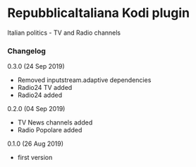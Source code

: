 # RepubblicaItaliana Kodi plugin
Italian politics - TV and Radio channels


### Changelog
0.3.0 (24 Sep 2019)
- Removed inputstream.adaptive dependencies
- Radio24 TV added
- Radio24 added

0.2.0 (04 Sep 2019)
- TV News channels added
- Radio Popolare added 

0.1.0 (26 Aug 2019)
- first version
